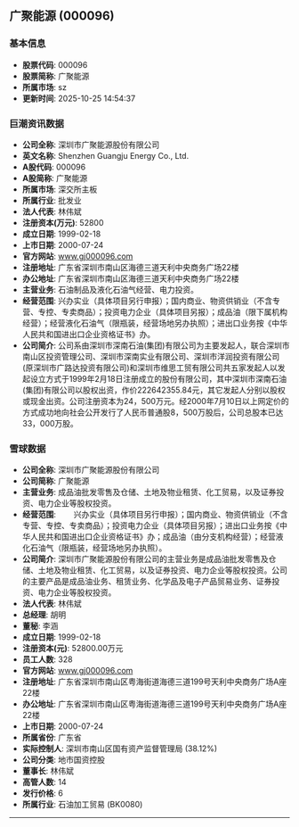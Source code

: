 ## 广聚能源 (000096)

### 基本信息

- **股票代码**: 000096
- **股票简称**: 广聚能源
- **所属市场**: sz
- **更新时间**: 2025-10-25 14:54:37

### 巨潮资讯数据

- **公司全称**: 深圳市广聚能源股份有限公司
- **英文名称**: Shenzhen Guangju Energy Co., Ltd.
- **A股代码**: 000096
- **A股简称**: 广聚能源
- **所属市场**: 深交所主板
- **所属行业**: 批发业
- **法人代表**: 林伟斌
- **注册资本(万元)**: 52800
- **成立日期**: 1999-02-18
- **上市日期**: 2000-07-24
- **官方网站**: www.gj000096.com
- **注册地址**: 广东省深圳市南山区海德三道天利中央商务广场22楼
- **办公地址**: 广东省深圳市南山区海德三道天利中央商务广场22楼
- **主营业务**: 石油制品及液化石油气经营、电力投资。
- **经营范围**: 兴办实业（具体项目另行申报）；国内商业、物资供销业（不含专营、专控、专卖商品）；投资电力企业（具体项目另报）；成品油（限下属机构经营）；经营液化石油气（限瓶装，经营场地另办执照）；进出口业务按《中华人民共和国进出口企业资格证书》办。
- **公司简介**: 公司系由深圳市深南石油(集团)有限公司为主要发起人，联合深圳市南山区投资管理公司、深圳市深南实业有限公司、深圳市洋润投资有限公司(原深圳市广路达投资有限公司)和深圳市维思工贸有限公司共五家发起人以发起设立方式于1999年2月18日注册成立的股份有限公司，其中深圳市深南石油(集团)有限公司以股权出资，作价222642355.84元，其它发起人分别以股权或现金出资。公司注册资本为24，500万元。经2000年7月10日以上网定价的方式成功地向社会公开发行了人民币普通股8，500万股后，公司总股本已达33，000万股。

### 雪球数据

- **公司全称**: 深圳市广聚能源股份有限公司
- **公司简称**: 广聚能源
- **主营业务**: 成品油批发零售及仓储、土地及物业租赁、化工贸易，以及证券投资、电力企业等股权投资。
- **经营范围**: 　　兴办实业（具体项目另行申报）；国内商业、物资供销业（不含专营、专控、专卖商品）；投资电力企业（具体项目另报）；进出口业务按《中华人民共和国进出口企业资格证书》办；成品油（由分支机构经营）；经营液化石油气（限瓶装，经营场地另办执照）。
- **公司简介**: 深圳市广聚能源股份有限公司的主营业务是成品油批发零售及仓储、土地及物业租赁、化工贸易，以及证券投资、电力企业等股权投资。公司的主要产品是成品油业务、租赁业务、化学品及电子产品贸易业务、证券投资、电力企业等股权投资。
- **法人代表**: 林伟斌
- **总经理**: 胡明
- **董秘**: 李涵
- **成立日期**: 1999-02-18
- **注册资本(元)**: 52800.00万元
- **员工人数**: 328
- **官方网站**: www.gj000096.com
- **注册地址**: 广东省深圳市南山区粤海街道海德三道199号天利中央商务广场A座22楼
- **办公地址**: 广东省深圳市南山区粤海街道海德三道199号天利中央商务广场A座22楼
- **上市日期**: 2000-07-24
- **所属省份**: 广东省
- **实际控制人**: 深圳市南山区国有资产监督管理局 (38.12%)
- **公司分类**: 地市国资控股
- **董事长**: 林伟斌
- **高管人数**: 14
- **发行价格**: 6
- **所属行业**: 石油加工贸易 (BK0080)

---